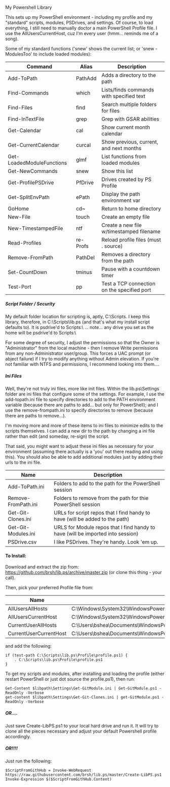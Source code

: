 My Powershell Library

This sets up my PowerShell environment - including my profile and my "standard" scripts, modules, PSDrives, and settings. Of course, to load everything, I still need to manually doctor a main PowerShell Profile file. I use the AllUsersCurrentHost, cuz I'm every user (hmm... reminds me of a song).

Some of my standard functions ('snew' shows the current list; or 'snew -ModulesToo' to include loaded modules):

| Command                   | Alias    | Description                                 |
| ------------------------- | -------- | ------------------------------------------- |
| Add-ToPath                | PathAdd  | Adds a directory to the path                |
| Find-Commands             | which    | Lists/finds commands with specified text    |
| Find-Files                | find     | Search multiple folders for files           |
| Find-InTextFile           | grep     | Grep with GSAR abilities                    |
| Get-Calendar              | cal      | Show current month calendar                 |
| Get-CurrentCalendar       | curcal   | Show previous, current, and next months     |
| Get-LoadedModuleFunctions | glmf     | List functions from loaded modules          |
| Get-NewCommands           | snew     | Show this list                              |
| Get-ProfilePSDrive        | PfDrive  | Drives created by PS Profile                |
| Get-SplitEnvPath          | ePath    | Display the path environment var            |
| GoHome                    | cd~      | Return to home directory                    |
| New-File                  | touch    | Create an empty file                        |
| New-TimestampedFile       | ntf      | Create a new file w/timestamped filename    |
| Read-Profiles             | re-Profs | Reload profile files (must . source)        |
| Remove-FromPath           | PathDel  | Removes a directory from the path           |
| Set-CountDown             | tminus   | Pause with a countdown timer                |
| Test-Port                 | pp       | Test a TCP connection on the specified port |

##### Script Folder / Security
My default folder location for scripting is, aptly, C:\Scripts. I keep this library, therefore, in C:\Scripts\lib.ps (and that's what my install script defaults to). It is psdrive'd to Scripts:\  ... note... any drive you set as the home will be psdrive'd to Scripts:\

For some degree of security, I adjust the permissions so that the Owner is "Administrator" from the local machine - then I remove Write permissions from any non-Administrator user/group. This forces a UAC prompt (or abject failure) if I try to modify anything without Admin elevation. If you're not familiar with NTFS and permissions, I recommend looking into them....

##### Ini Files
Well, they're not truly ini files, more like init files. Within the lib.ps\Settings folder are ini files that configure some of the settings. For example, I use the add-topath.ini file to specify directories to add to the PATH environment variable (because there are paths to add... but only for PowerShell); and I use the remove-frompath.ini to specify directories to remove (because there are paths to remove...).

I'm moving more and more of these items to ini files to minimize edits to the scripts themselves. I can add a new dir to the path by changing a ini file rather than edit (and someday, re-sign) the script.

That said, you might want to adjust these ini files as necessary for your environment (assuming there actually is a 'you' out there reading and using this). You should also be able to add additional modules just by adding their urls to the ini file.

| Name                | Description                                                                     |
| ------------------- | ------------------------------------------------------------------------------- |
| Add-ToPath.ini      | Folders to add to the path for the PowerShell session                           |
| Remove-FromPath.ini | Folders to remove from the path for thie PowerShell session                     |
| Get-Git-Clones.ini  | URLs for script repos that I find handy to have (will be added to the path)     |
| Get-Git-Modules.ini | URLS for Module repos that I find handy to have (will be imported into session) |
| PSDrive.csv         | I like PSDrives. They're handy. Look 'em up.                                    |

#### To Install:

Download and extract the zip from: https://github.com/brsh/lib.ps/archive/master.zip (or clone this thing - your call).

Then, pick your preferred Profile file from:

| Name                   | Path                                                                        |
| ---------------------- | --------------------------------------------------------------------------- |
| AllUsersAllHosts       | C:\Windows\System32\WindowsPowerShell\v1.0\profile.ps1                      |
| AllUsersCurrentHost    | C:\Windows\System32\WindowsPowerShell\v1.0\Microsoft.PowerShell_profile.ps1 |
| CurrentUserAllHosts    | C:\Users\bshea\Documents\WindowsPowerShell\profile.ps1                      |
| CurrentUserCurrentHost | C:\Users\bshea\Documents\WindowsPowerShell\Microsoft.PowerShell_profile.ps1 |

and add the following:
```
if (test-path C:\Scripts\lib.ps\Profile\profile.ps1) {
    . C:\Scripts\lib.ps\Profile\profile.ps1
}
```
To get my scripts and modules, after installing and loading the profile (either restart PowerShell or just dot source the profile.ps1), then run:
```
Get-Content $libpath\Settings\Get-GitModule.ini | Get-GitModule.ps1 -ReadOnly -Verbose
get-content $libpath\Settings\Get-Git-Clones.ini | get-GitModule.ps1 -ReadOnly -Verbose
```

##### OR....

Just save Create-LibPS.ps1 to your local hard drive and run it. It will try to clone all the pieces necessary and adjust your default Powershell profile accordingly.

##### OR!!!!

Just run the following:

```
$ScriptFromGithHub = Invoke-WebRequest https://raw.githubusercontent.com/brsh/lib.ps/master/Create-LibPS.ps1
Invoke-Expression $($ScriptFromGithHub.Content)
```

